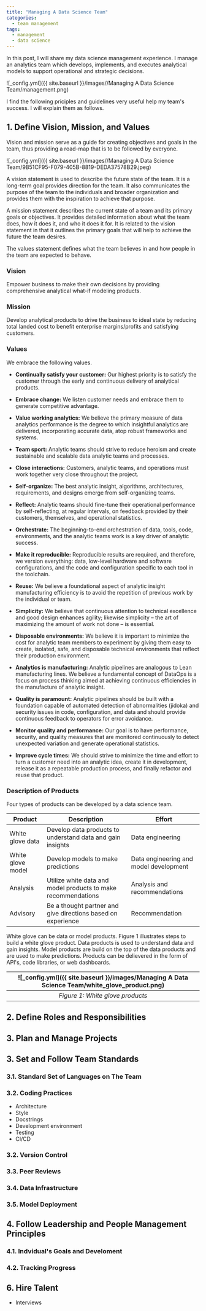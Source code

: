 ```yaml
---
title: "Managing A Data Science Team"
categories:
  - team management
tags:
  - management
  - data science
--- 
```


In this post, I will share my data science management experience. 
I manage an analytics team which 
develops, implements, and executes 
analytical models to support operational and
strategic decisions. 

![_config.yml]({{ site.baseurl }}/images//Managing A Data Science Team/management.png)

I find the following priciples and guidelines very useful help my team's success. 
I will explain them as follows. 

## 1. Define Vision, Mission, and Values

Vision and mission serve as a guide for creating objectives and goals in the team, 
thus providing a road-map that is to be followed by everyone.

![_config.yml]({{ site.baseurl }}/images//Managing A Data Science Team/9B51CF95-F079-405B-8819-DEDA37578B29.jpeg)

A vision statement is used to describe the future state of the team. 
It is a long-term goal provides direction for the team. 
It also communicates the purpose of the team to the individuals 
and broader organization and provides them with the inspiration to achieve that purpose.

A mission statement describes the current state of a team 
and its primary goals or objectives. 
It provides detailed information about what the team does, how it does it, and who it does it for. 
It is related to the vision statement in that it outlines the primary goals that will help to achieve the future the team desires.

The values statement defines what the team believes in and how people in the team are expected to behave.

### Vision

Empower business to make their own decisions by providing
comprehensive analytical what-if modeling products.

### Mission

Develop analytical products to drive the business to ideal state by reducing 
total landed cost to benefit enterprise margins/profits and satisfying customers.

### Values

We embrace the following values.

- **Continually satisfy your customer:** 
Our highest priority is to satisfy the customer through 
the early and continuous delivery of analytical products.

- **Embrace change:** 
We listen customer needs and 
embrace them to generate competitive advantage.

- **Value working analytics:** 
We believe the primary measure of data analytics performance 
is the degree to which insightful analytics are delivered, 
incorporating accurate data, atop robust frameworks and systems.

- **Team sport:** 
Analytic teams should strive to reduce heroism and create sustainable 
and scalable data analytic teams and processes.

- **Close interactions:** 
Customers, analytic teams, and operations 
must work together very close throughout the project.

- **Self-organize:** 
The best analytic insight, algorithms, 
architectures, requirements, and designs emerge from self-organizing teams.

- **Reflect:** 
Analytic teams should fine-tune their operational performance by 
self-reflecting, at regular intervals, on feedback provided by 
their customers, themselves, and operational statistics.

- **Orchestrate:** 
The beginning-to-end orchestration of data, tools, code, 
environments, and the analytic teams work is a key driver of analytic success.

- **Make it reproducible:** 
Reproducible results are required, and therefore, we version everything: 
data, low-level hardware and software configurations, and the code and 
configuration specific to each tool in the toolchain.

- **Reuse:** 
We believe a foundational aspect of analytic insight manufacturing 
efficiency is to avoid the repetition of previous work by the individual or team.

- **Simplicity:** 
We believe that continuous attention to technical excellence and good design 
enhances agility; likewise simplicity – the art of maximizing the amount of 
work not done – is essential.

- **Disposable environments:** 
We believe it is important to minimize the cost for analytic team members 
to experiment by giving them easy to create, isolated, safe, and disposable 
technical environments that reflect their production environment.

- **Analytics is manufacturing:** 
Analytic pipelines are analogous to Lean manufacturing lines. 
We believe a fundamental concept of DataOps is a focus on process thinking 
aimed at achieving continuous efficiencies in the manufacture of analytic insight.

- **Quality is paramount:** 
Analytic pipelines should be built with a foundation capable of automated 
detection of abnormalities (jidoka) and security issues in code, configuration, 
and data and should provide continuous feedback to operators for error avoidance.

- **Monitor quality and performance:** 
Our goal is to have performance, security, and quality measures that 
are monitored continuously to detect unexpected variation and generate 
operational statistics.

- **Improve cycle times:** 
We should strive to minimize the time and effort to turn a customer need 
into an analytic idea, create it in development, release it as a repeatable 
production process, and finally refactor and reuse that product.

### Description of Products

Four types of products can be developed by a data science team. 

| **Product** | **Description** | **Effort**|
|-------|-------|-------|
| White glove data | Develop data products to understand data and gain insights  | Data engineering | 
| White glove model | Develop models to make predictions | Data engineering and model development | 
| Analysis | Utilize white data and model products to make recommendations | Analysis and recommendations | 
| Advisory | Be a thought partner and give directions based on experience | Recommendation |

White glove can be data or model products. 
Figure 1 illustrates steps to build a white glove product.
Data products is used to understand data and gain insights. 
Model products are build on the top of the data products
and are used to make predictions. Products can be delievered
in the form of API's, code libraries, or web dashboards.

| ![_config.yml]({{ site.baseurl }}/images/Managing A Data Science Team/white_glove_product.png) | 
|:--:| 
| *Figure 1: White glove products* |


## 2. Define Roles and Responsibilities

## 3. Plan and Manage Projects

## 3. Set and Follow Team Standards

### 3.1. Standard Set of Languages on The Team

### 3.2. Coding Practices

- Architecture
- Style
- Docstrings
- Development environment
- Testing
- CI/CD

### 3.2. Version Control

### 3.3. Peer Reviews

### 3.4. Data Infrastructure

### 3.5. Model Deployment

## 4. Follow Leadership and People Management Principles

### 4.1. Indvidual's Goals and Develoment
### 4.2. Tracking Progress

## 6. Hire Talent

- Interviews

